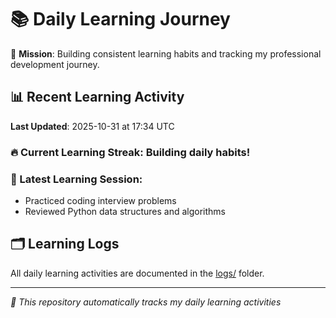 # 📚 Daily Learning Journey

🎯 **Mission**: Building consistent learning habits and tracking my professional development journey.

## 📊 Recent Learning Activity

**Last Updated**: 2025-10-31 at 17:34 UTC

### 🔥 Current Learning Streak: Building daily habits!

### 📝 Latest Learning Session:
- Practiced coding interview problems
- Reviewed Python data structures and algorithms

## 🗂️ Learning Logs

All daily learning activities are documented in the [logs/](./logs/) folder.

---
*🤖 This repository automatically tracks my daily learning activities*
